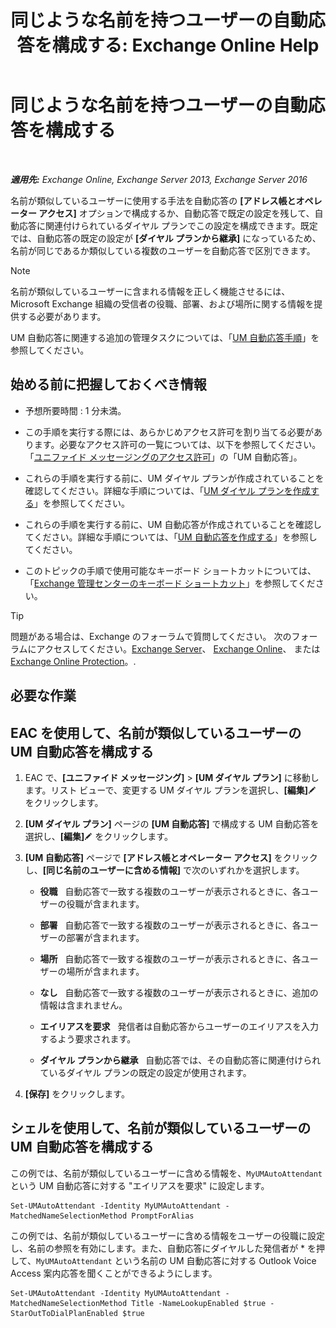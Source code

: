 ﻿---
title: '同じような名前を持つユーザーの自動応答を構成する: Exchange Online Help'
TOCTitle: 同じような名前を持つユーザーの自動応答を構成する
ms:assetid: 2e7318a0-67f9-4d7b-8300-5f0ef77656a8
ms:mtpsurl: https://technet.microsoft.com/ja-jp/library/Aa997135(v=EXCHG.150)
ms:contentKeyID: 52057399
ms.date: 05/22/2018
mtps_version: v=EXCHG.150
ms.translationtype: HT
---

# 同じような名前を持つユーザーの自動応答を構成する

 

_**適用先:** Exchange Online, Exchange Server 2013, Exchange Server 2016_

名前が類似しているユーザーに使用する手法を自動応答の **\[アドレス帳とオペレーター アクセス\]** オプションで構成するか、自動応答で既定の設定を残して、自動応答に関連付けられているダイヤル プランでこの設定を構成できます。既定では、自動応答の既定の設定が **\[ダイヤル プランから継承\]** になっているため、名前が同じであるか類似している複数のユーザーを自動応答で区別できます。


> [!NOTE]
> 名前が類似しているユーザーに含まれる情報を正しく機能させるには、Microsoft Exchange 組織の受信者の役職、部署、および場所に関する情報を提供する必要があります。



UM 自動応答に関連する追加の管理タスクについては、「[UM 自動応答手順](um-auto-attendant-procedures-exchange-2013-help.md)」を参照してください。

## 始める前に把握しておくべき情報

  - 予想所要時間 : 1 分未満。

  - この手順を実行する際には、あらかじめアクセス許可を割り当てる必要があります。必要なアクセス許可の一覧については、以下を参照してください。「[ユニファイド メッセージングのアクセス許可](unified-messaging-permissions-exchange-2013-help.md)」の「UM 自動応答」。

  - これらの手順を実行する前に、UM ダイヤル プランが作成されていることを確認してください。詳細な手順については、「[UM ダイヤル プランを作成する](create-a-um-dial-plan-exchange-2013-help.md)」を参照してください。

  - これらの手順を実行する前に、UM 自動応答が作成されていることを確認してください。詳細な手順については、「[UM 自動応答を作成する](create-a-um-auto-attendant-exchange-2013-help.md)」を参照してください。

  - このトピックの手順で使用可能なキーボード ショートカットについては、「[Exchange 管理センターのキーボード ショートカット](keyboard-shortcuts-in-the-exchange-admin-center-exchange-online-protection-help.md)」を参照してください。


> [!TIP]
> 問題がある場合は、Exchange のフォーラムで質問してください。 次のフォーラムにアクセスしてください。<A href="https://go.microsoft.com/fwlink/p/?linkid=60612">Exchange Server</A>、 <A href="https://go.microsoft.com/fwlink/p/?linkid=267542">Exchange Online</A>、 または <A href="https://go.microsoft.com/fwlink/p/?linkid=285351">Exchange Online Protection</A>。.



## 必要な作業

## EAC を使用して、名前が類似しているユーザーの UM 自動応答を構成する

1.  EAC で、**\[ユニファイド メッセージング\]** \> **\[UM ダイヤル プラン\]** に移動します。リスト ビューで、変更する UM ダイヤル プランを選択し、**\[編集\]**![編集アイコン](images/Bb124582.6f53ccb2-1f13-4c02-bea0-30690e6ea71d(EXCHG.150).gif "編集アイコン") をクリックします。

2.  **\[UM ダイヤル プラン\]** ページの **\[UM 自動応答\]** で構成する UM 自動応答を選択し、**\[編集\]**![編集アイコン](images/Bb124582.6f53ccb2-1f13-4c02-bea0-30690e6ea71d(EXCHG.150).gif "編集アイコン") をクリックします。

3.  **\[UM 自動応答\]** ページで **\[アドレス帳とオペレーター アクセス\]** をクリックし、**\[同じ名前のユーザーに含める情報\]** で次のいずれかを選択します。
    
      - **役職**   自動応答で一致する複数のユーザーが表示されるときに、各ユーザーの役職が含まれます。
    
      - **部署**   自動応答で一致する複数のユーザーが表示されるときに、各ユーザーの部署が含まれます。
    
      - **場所**   自動応答で一致する複数のユーザーが表示されるときに、各ユーザーの場所が含まれます。
    
      - **なし**   自動応答で一致する複数のユーザーが表示されるときに、追加の情報は含まれません。
    
      - **エイリアスを要求**   発信者は自動応答からユーザーのエイリアスを入力するよう要求されます。
    
      - **ダイヤル プランから継承**   自動応答では、その自動応答に関連付けられているダイヤル プランの既定の設定が使用されます。

4.  **\[保存\]** をクリックします。

## シェルを使用して、名前が類似しているユーザーの UM 自動応答を構成する

この例では、名前が類似しているユーザーに含める情報を、`MyUMAutoAttendant` という UM 自動応答に対する "エイリアスを要求" に設定します。

    Set-UMAutoAttendant -Identity MyUMAutoAttendant -MatchedNameSelectionMethod PromptForAlias

この例では、名前が類似しているユーザーに含める情報をユーザーの役職に設定し、名前の参照を有効にします。また、自動応答にダイヤルした発信者が \* を押して、`MyUMAutoAttendant` という名前の UM 自動応答に対する Outlook Voice Access 案内応答を聞くことができるようにします。

    Set-UMAutoAttendant -Identity MyUMAutoAttendant -MatchedNameSelectionMethod Title -NameLookupEnabled $true -StarOutToDialPlanEnabled $true

